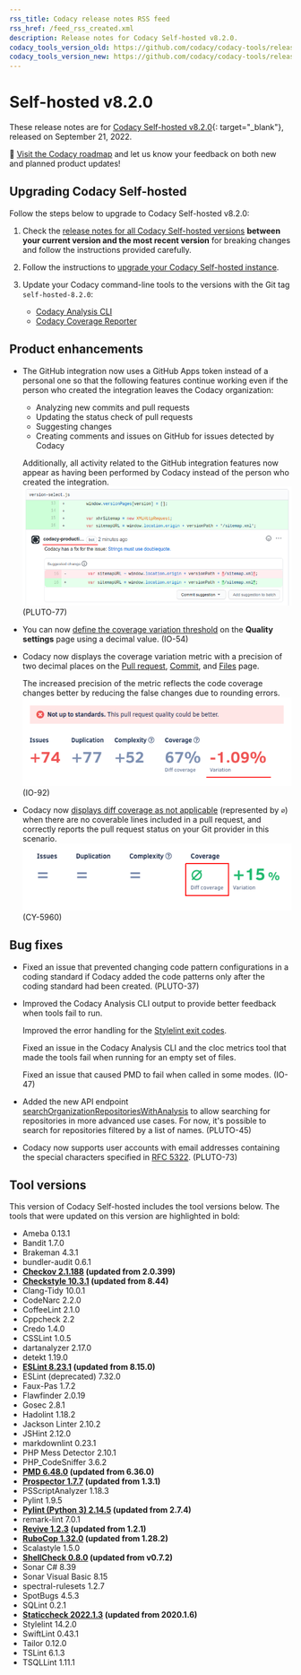 ```yaml
---
rss_title: Codacy release notes RSS feed
rss_href: /feed_rss_created.xml
description: Release notes for Codacy Self-hosted v8.2.0.
codacy_tools_version_old: https://github.com/codacy/codacy-tools/releases/tag/6.1.25
codacy_tools_version_new: https://github.com/codacy/codacy-tools/releases/tag/6.3.0
---
```


# Self-hosted v8.2.0

These release notes are for [Codacy Self-hosted v8.2.0](https://github.com/codacy/chart/releases/tag/8.2.0){: target="_blank"}, released on September 21, 2022. <!-- TODO Update release date -->

📢 [Visit the Codacy roadmap](https://roadmap.codacy.com) and <span class="skip-vale">let us know</span> your feedback on both new and planned product updates!

<!--TODO
    Mention the change from https://github.com/codacy/chart/pull/744 in the release notes for the next Codacy Self-hosted version.
-->
<!--TODO Check these issues manually

Jira issues without release notes

Epics:
-   https://codacy.atlassian.net/browse/CY-6336
Bugs and Community Issues:
-   https://codacy.atlassian.net/browse/DOCS-340
Others:
-   https://codacy.atlassian.net/browse/PLUTO-91
-   https://codacy.atlassian.net/browse/CY-6455
-   https://codacy.atlassian.net/browse/PLUTO-80
-   https://codacy.atlassian.net/browse/PLUTO-79
-   https://codacy.atlassian.net/browse/PLUTO-78
-   https://codacy.atlassian.net/browse/CY-6426
-   https://codacy.atlassian.net/browse/CY-6421
-   https://codacy.atlassian.net/browse/CY-6411
-   https://codacy.atlassian.net/browse/CY-6410
-   https://codacy.atlassian.net/browse/CY-6340
-   https://codacy.atlassian.net/browse/CY-6251
-   https://codacy.atlassian.net/browse/CY-6166
-   https://codacy.atlassian.net/browse/CY-3958

Jira issues with disabled release notes

Epics:
-   https://codacy.atlassian.net/browse/IO-93
-   https://codacy.atlassian.net/browse/IO-95
-   https://codacy.atlassian.net/browse/PLUTO-36
-   https://codacy.atlassian.net/browse/CY-5701
Bugs and Community Issues:
-   https://codacy.atlassian.net/browse/CY-6468
-   https://codacy.atlassian.net/browse/CY-6459
-   https://codacy.atlassian.net/browse/CY-6454
-   https://codacy.atlassian.net/browse/CY-6449
-   https://codacy.atlassian.net/browse/CY-6439
-   https://codacy.atlassian.net/browse/PLUTO-90
-   https://codacy.atlassian.net/browse/CY-6425
-   https://codacy.atlassian.net/browse/CY-6394
-   https://codacy.atlassian.net/browse/CY-6393
-   https://codacy.atlassian.net/browse/CY-6391
-   https://codacy.atlassian.net/browse/IO-51
-   https://codacy.atlassian.net/browse/CY-6296
-   https://codacy.atlassian.net/browse/CY-6285
-   https://codacy.atlassian.net/browse/CY-6283
-   https://codacy.atlassian.net/browse/CY-6270
-   https://codacy.atlassian.net/browse/CY-6191
-   https://codacy.atlassian.net/browse/CY-6134
-->

## Upgrading Codacy Self-hosted

Follow the steps below to upgrade to Codacy Self-hosted v8.2.0:

1.  Check the [release notes for all Codacy Self-hosted versions](../index.md#self-hosted) **between your current version and the most recent version** for breaking changes and follow the instructions provided <span class="skip-vale">carefully</span>.

1.  Follow the instructions to [upgrade your Codacy Self-hosted instance](https://docs.codacy.com/v8.2/chart/maintenance/upgrade/).

1.  Update your Codacy command-line tools to the versions with the Git tag `self-hosted-8.2.0`:

    -   [Codacy Analysis CLI](https://github.com/codacy/codacy-analysis-cli/releases/tag/self-hosted-8.2.0)
    -   [Codacy Coverage Reporter](https://github.com/codacy/codacy-coverage-reporter/releases/tag/self-hosted-8.2.0)

## Product enhancements

-   The GitHub integration now uses a GitHub Apps token instead of a personal one so that the following features continue working even if the person who created the integration leaves the Codacy organization:

    -   Analyzing new commits and pull requests
    -   Updating the status check of pull requests
    -   Suggesting changes
    -   Creating comments and issues on GitHub for issues detected by Codacy

    Additionally, all activity related to the GitHub integration features now appear as having been performed by Codacy instead of the person who created the integration. ![Suggested fix created by the Codacy GitHub integration](../images/pluto-77.png) (PLUTO-77)
-   You can now [define the coverage variation threshold](https://codacy.slack.com/archives/C026D0HRG/p1637833293034700) on the **Quality settings** page using a decimal value. (IO-54)
-   Codacy now displays the coverage variation metric with a precision of two decimal places on the [Pull request](https://docs.codacy.com/v8.2/repositories/pull-requests/), [Commit](https://docs.codacy.com/v8.2/repositories/commits/), and [Files](https://docs.codacy.com/v8.2/repositories/files/) page.

    The increased precision of the metric reflects the code coverage changes better by reducing the false changes due to rounding errors. ![Coverage variation on the Pull request quality overview](../images/io-92.png) (IO-92)
-   Codacy now [displays diff coverage as not applicable](https://docs.codacy.com/v8.2/repositories/pull-requests/#pull-request-quality-overview) (represented by `∅`) when there are no coverable lines included in a pull request, and correctly reports the pull request status on your Git provider in this scenario. ![Not applicable diff coverage](../images/cy-5960.png) (CY-5960)

## Bug fixes

-   Fixed an issue that prevented changing code pattern configurations in a coding standard if Codacy added the code patterns only after the coding standard had been created. (PLUTO-37)
-   Improved the Codacy Analysis CLI output to provide better feedback when tools fail to run.

    Improved the error handling for the [Stylelint exit codes](https://stylelint.io/user-guide/usage/cli/#exit-codes).

    Fixed an issue in the Codacy Analysis CLI and the cloc metrics tool that made the tools fail when running for an empty set of files.

    Fixed an issue that caused PMD to fail when called in some modes. (IO-47)
-   Added the new API endpoint [searchOrganizationRepositoriesWithAnalysis](https://api.codacy.com/api/api-docs#searchorganizationrepositorieswithanalysis) to allow searching for repositories in more advanced use cases. For now, it's possible to search for repositories filtered by a list of names. (PLUTO-45)
-   Codacy now supports user accounts with email addresses containing the special characters specified in [RFC 5322](https://www.rfc-editor.org/rfc/rfc5322#section-3.4.1). (PLUTO-73)

## Tool versions

This version of Codacy Self-hosted includes the tool versions below. The tools that were updated on this version are highlighted in bold:

-   Ameba 0.13.1
-   Bandit 1.7.0
-   Brakeman 4.3.1
-   bundler-audit 0.6.1
-   **[Checkov 2.1.188](https://github.com/bridgecrewio/checkov/releases/tag/2.1.188) (updated from 2.0.399)**
-   **[Checkstyle 10.3.1](https://checkstyle.sourceforge.io/releasenotes.html#Release_10.3.1) (updated from 8.44)**
-   Clang-Tidy 10.0.1
-   CodeNarc 2.2.0
-   CoffeeLint 2.1.0
-   Cppcheck 2.2
-   Credo 1.4.0
-   CSSLint 1.0.5
-   dartanalyzer 2.17.0
-   detekt 1.19.0
-   **[ESLint 8.23.1](https://github.com/eslint/eslint/releases/tag/v8.23.1) (updated from 8.15.0)**
-   ESLint (deprecated) 7.32.0
-   Faux-Pas 1.7.2
-   Flawfinder 2.0.19
-   Gosec 2.8.1
-   Hadolint 1.18.2
-   Jackson Linter 2.10.2
-   JSHint 2.12.0
-   markdownlint 0.23.1
-   PHP Mess Detector 2.10.1
-   PHP_CodeSniffer 3.6.2
-   **[PMD 6.48.0](https://pmd.sourceforge.io/pmd-6.48.0/pmd_release_notes.html) (updated from 6.36.0)**
-   **[Prospector 1.7.7](https://github.com/PyCQA/prospector/releases/tag/1.7.7) (updated from 1.3.1)**
-   PSScriptAnalyzer 1.18.3
-   Pylint 1.9.5
-   **[Pylint (Python 3) 2.14.5](https://github.com/PyCQA/pylint/releases/tag/v2.14.5) (updated from 2.7.4)**
-   remark-lint 7.0.1
-   **[Revive 1.2.3](https://github.com/mgechev/revive/releases/tag/v1.2.3) (updated from 1.2.1)**
-   **[RuboCop 1.32.0](https://github.com/rubocop/rubocop/releases/tag/v1.32.0) (updated from 1.28.2)**
-   Scalastyle 1.5.0
-   **[ShellCheck 0.8.0](https://github.com/koalaman/shellcheck/blob/master/CHANGELOG.md#v080---2021-11-06) (updated from v0.7.2)**
-   Sonar C# 8.39
-   Sonar Visual Basic 8.15
-   spectral-rulesets 1.2.7
-   SpotBugs 4.5.3
-   SQLint 0.2.1
-   **[Staticcheck 2022.1.3](https://staticcheck.io/changes/2022.1/#2022.1.3) (updated from 2020.1.6)**
-   Stylelint 14.2.0
-   SwiftLint 0.43.1
-   Tailor 0.12.0
-   TSLint 6.1.3
-   TSQLLint 1.11.1
